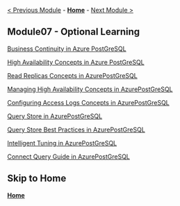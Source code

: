 [< Previous Module](../module02a/secureAzurePG.md) - **[Home](../../README.md)** - [Next Module >](../module01/AzurePG.md)

## Module07 - Optional Learning

[Business Continuity in Azure PostGreSQL](./module03/concepts-business-continuity.md)


[High Availability Concepts in Azure PostGreSQL](./module03/concepts-high-availability.md)


[Read Replicas Concepts in AzurePostGreSQL](./module03/concepts-read-replicas.md)


[Managing High Availability Concepts in AzurePostGreSQL](./module03/how-to-manage-high-availability-portal.md)


[Configuring Access Logs Concepts in AzurePostGreSQL](./module03/howto-configure-and-access-logs.md)


[Query Store in AzurePostGreSQL](../module04/concepts-query-store.md)


[Query Store Best Practices in AzurePostGreSQL](../module04/concepts-query-store-best-practices.md)


[Intelligent Tuning in AzurePostGreSQL](../module04/concepts-intelligent-tuning.md)


[Connect Query Guide in AzurePostGreSQL](../module04/how-to-connect-query-guide.md.md)


## Skip to Home
**[Home](../../README.md)**
